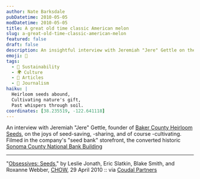 ```yaml
---
author: Nate Barksdale
pubDatetime: 2010-05-05
modDatetime: 2010-05-05
title: A great old time classic American melon
slug: a-great-old-time-classic-american-melon
featured: false
draft: false
description: An insightful interview with Jeremiah "Jere" Gettle on the passion for seed-saving and cultivation from the heart of his historic seed bank.
emoji: 🌱
tags:
  - 🌱 Sustainability
  - 🌍 Culture
  - 📖 Articles
  - 📝 Journalism
haiku: |
  Heirloom seeds abound,  
  Cultivating nature's gift,  
  Past whispers through soil.
coordinates: [38.235519, -122.641118]
---
```


An interview with Jeremiah "Jere" Gettle, founder of [Baker County Heirloom Seeds](http://web.archive.org/web/20250208091106/https://www.rareseeds.com/), on the joys of seed-saving, -sharing, and of course -cultivating. Filmed in the company's "seed bank" storefront, the converted historic [Sonoma County National Bank Building](http://maps.google.com/maps?oe=UTF-8&q=199+Petaluma+Blvd.+NorthPetaluma,+CA+94952&ie=UTF8&hq=&hnear=199+Petaluma+Blvd+N,+Petaluma,+Sonoma,+California+94952&gl=us&ei=7bnhS5XeNITcNsbnrYsD&ved=0CAwQ8gEwAA&ll=38.235519,-122.641118&spn=0.001321,0.002073&t=h&z=19&layer=c&cbll=38.235682,-122.641363&panoid=inGf5xf4vxEPl_4yHXI4vQ&cbp=12,159.4,,0,-3.62)

---

"[Obsessives: Seeds](http://www.chow.com/videos/show/obsessives/12150/obsessives-seeds#!/show/obsessives/12150/obsessives-seeds)," by Leslie Jonath, Eric Slatkin, Blake Smith, and Roxanne Webber, [ CHOW](http://www.chow.com/videos/show/obsessives/12150/obsessives-seeds#!/show/obsessives/12150/obsessives-seeds), 29 April 2010 :: via [Coudal Partners](https://www.google.com/search?q=%22Coudal%20Partners%22%20coudal.com)
